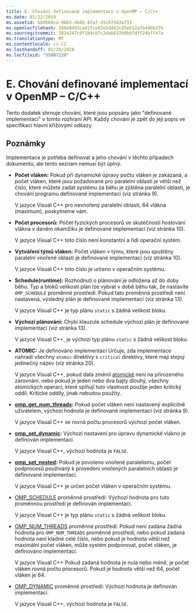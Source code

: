```yaml
---
title: E. Chování definované implementací v OpenMP – C/C++
ms.date: 01/22/2019
ms.assetid: b8d660ca-9bb3-4b6b-87af-45c67d43a731
ms.openlocfilehash: 3d8e9493cad1fce02e5d482cd5e612afb44bb37b
ms.sourcegitcommit: 382e247c0f1b4cb7c2dab837b8b6fdff24bff47a
ms.translationtype: MT
ms.contentlocale: cs-CZ
ms.lasthandoff: 01/28/2019
ms.locfileid: "55087220"
---
```

# <a name="e-implementation-defined-behaviors-in-openmp-cc"></a>E. Chování definované implementací v OpenMP – C/C++

Tento dodatek shrnuje chování, které jsou popsány jako "definované implementací" v tomto rozhraní API.  Každý chování je zpět do její popis ve specifikaci hlavní křížovými odkazy.

## <a name="remarks"></a>Poznámky

Implementace je potřeba definovat a jeho chování v těchto případech dokumentu, ale tento seznam nemusí být úplný.

- **Počet vláken:** Pokud při dynamické úpravy počtu vláken je zakázaná, a počet vláken, které jsou požadované pro paralelní oblasti je větší než číslo, které můžete zadat systému za běhu je zjištěna paralelní oblasti, je chování programu definované implementací (viz stránka 9).

   V jazyce Visual C++ pro nevnořený paralelní oblasti, 64 vlákna (maximum), poskytneme vám.

- **Počet procesorů:** Počet fyzických procesorů ve skutečnosti hostování vlákna v daném okamžiku je definované implementací (viz stránka 10).

   V jazyce Visual C++ toto číslo není konstantní a řídí operační systém.

- **Vytváření týmů vláken:** Počet vláken v týmu, které jsou spuštěny paralelní vnořené oblasti je definované implementací (viz stránka 10).

   V jazyce Visual C++ toto číslo je určeno v operačním systému.

- **Schedule(runtime):** Rozhodnutí o plánování je odložena až do doby běhu. Typ a bloků velikosti plán lze vybrat v době běhu tak, že nastavíte `OMP_SCHEDULE` proměnné prostředí. Pokud tato proměnná prostředí není nastavená, výsledný plán je definované implementací (viz stránka 13).

   V jazyce Visual C++ je typ plánu `static` s žádná velikost bloku.

- **Výchozí plánování:** Chybí klauzule schedule výchozí plán je definované implementací (viz stránka 13).

   V jazyce Visual C++, je výchozí typ plánu `static` s žádná velikost bloku.

- **ATOMIC:** Je definováno implementací Určuje, zda implementace nahradí všechny `atomic` direktivy s `critical` direktivy, které mají stejný jedinečný název (viz stránka 20).

   V jazyce Visual C++, pokud data změnil [atomické](reference/openmp-directives.md#atomic) není na přirozeného zarovnání. nebo pokud je jeden nebo dva bajty dlouhý, všechny atomických operací, které splňují tuto vlastnost použije jeden kritický oddíl. Kritické oddíly, jinak nebudou použity.

- **[omp_get_num_threads](3-run-time-library-functions.md#312-omp_get_num_threads-function):** Pokud počet vláken není nastavený explicitně uživatelem, výchozí hodnota je definované implementací (viz stránka 9).

   V jazyce Visual C++ se rovná počtu procesorů výchozí počet vláken.

- **[omp_set_dynamic](3-run-time-library-functions.md#317-omp_set_dynamic-function):** Výchozí nastavení pro úpravu dynamické vlákno je definován implementací.

   V jazyce Visual C++, výchozí hodnota je `FALSE`.

- **[omp_set_nested](3-run-time-library-functions.md#319-omp_set_nested-function):** Pokud je povoleno vnořené paralelismu, počet podprocesů používaný k provedení vnořených paralelních oblastí je definované implementací.

   V jazyce Visual C++ je určen počet vláken v operačním systému.

- [OMP_SCHEDULE](4-environment-variables.md#41-omp_schedule) proměnné prostředí: Výchozí hodnota pro tuto proměnnou prostředí je definován implementací.

   V jazyce Visual C++ je typ plánu `static` s žádná velikost bloku.

- [OMP_NUM_THREADS](4-environment-variables.md#42-omp_num_threads) proměnné prostředí: Pokud není zadána žádná hodnota pro `OMP_NUM_THREADS` proměnné prostředí, nebo pokud zadaná hodnota není kladné celé číslo, nebo pokud je hodnota větší než maximální počet vláken, může systém podporovat, počet vláken, je definováno implementací.

   V jazyce Visual C++ Pokud zadaná hodnota je nula nebo méně, je počet vláken rovná počtu procesorů.  Pokud je hodnota větší než 64, počet vláken je 64.

- [OMP_DYNAMIC](4-environment-variables.md#43-omp_dynamic) proměnné prostředí: Výchozí hodnota je definován implementací.

   V jazyce Visual C++, výchozí hodnota je `FALSE`.